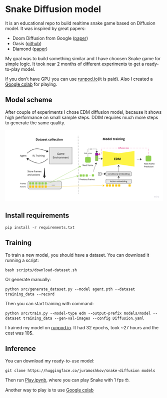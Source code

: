 # Snake Diffusion model

It is an educational repo to build realtime snake game based on Diffusion model. It was inspired by great papers:
* Doom Diffusion from Google ([paper](https://arxiv.org/html/2408.14837v1))
* Oasis ([github](https://github.com/etched-ai/open-oasis))
* Diamond ([paper](https://arxiv.org/pdf/2405.12399))

My goal was to build something similar and I have choosen Snake game for simple logic. It took near 2 months of different experiments to get a ready-to-play model.

If you don't have GPU you can use [runpod.io](runpod.io)(it is paid). Also I created a [Google colab](https://colab.research.google.com/drive/1OxneGBeb4B1U5dszVf_2UDYZLHshJQ5T?usp=sharing) for playing.

## Model scheme 

After couple of experiments I chose EDM diffusion model, because it shows high performance on small sample steps. DDIM requires much more steps to generate the same quality.

![Model scheme](assets/scheme.png)

## Install requirements

```shell
pip install -r requirements.txt
```

## Training

To train a new model, you should have a dataset. You can download it running a script:
```shell
bash scripts/download-dataset.sh
```

Or generate manually:

```shell
python src/generate_dataset.py --model agent.pth --dataset training_data --record
```

Then you can start training with command:
```shell
python src/train.py --model-type edm --output-prefix models/model --dataset training_data --gen-val-images --config Diffusion.yaml
```

I trained my model on [runpod.io](runpod.io). It had 32 epochs, took ~27 hours and the cost was 10$.

## Inference

You can download my ready-to-use model:
```shell
git clone https://huggingface.co/juramoshkov/snake-diffusion models
```
Then run [Play.ipynb](src/play.ipynb), where you can play Snake with 1 fps 🤓.

Another way to play is to use [Google colab](https://colab.research.google.com/drive/1OxneGBeb4B1U5dszVf_2UDYZLHshJQ5T?usp=sharing)
